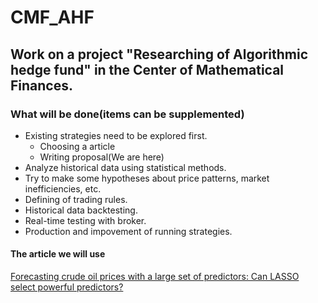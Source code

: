 # CMF_AHF
## Work on a project "Researching of Algorithmic hedge fund" in the Center of Mathematical Finances.
### What will be done(items can be supplemented)
- Existing strategies need to be explored first.
  - Choosing a article
  - Writing proposal(We are here)
- Analyze historical data using statistical methods. 
- Try to make some hypotheses about price patterns, market inefficiencies, etc. 
- Defining of trading rules. 
- Historical data backtesting. 
- Real-time testing with broker. 
- Production and impovement of running strategies.
#### The article we will use
[Forecasting crude oil prices with a large set of predictors: Can LASSO select powerful predictors?](https://sci-hub.ru/10.1016/j.jempfin.2019.08.007)
